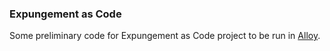 ### Expungement as Code

Some preliminary code for Expungement as Code project to be run in [Alloy](https://groups.csail.mit.edu/sdg/pubs/2019/alloy-cacm-18-feb-22-2019.pdf). 
